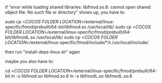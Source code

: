 
if "error while loading shared libraries: libfmod.so.6: cannot open shared object file: No such file or directory" shows up, you have to:

sudo cp <*COCOS FOLDER LOCATION*>/external/linux-specific/fmod/prebuilt/64-bit/libfmod.so /usr/local/lib/
sudo cp <*COCOS FOLDER LOCATION*>/external/linux-specific/fmod/prebuilt/64-bit/libfmodL.so /usr/local/lib/
sudo cp <*COCOS FOLDER LOCATION*>/external/linux-specific/fmod/include/*.h /usr/local/include/

then run "install-deps-linux.sh" again

maybe you also have to:

cd <*COCOS FOLDER LOCATION*>/external/linux-specific/fmod/prebuilt/64-bit
ln -s libfmod.so libfmod.so.6
ln -s libfmodL.so libfmodL.so.6 
